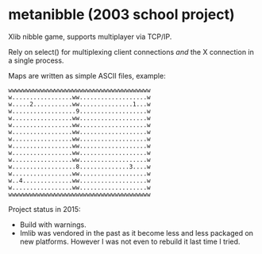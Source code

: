 metanibble (2003 school project)
================================

  Xlib nibble game, supports multiplayer via TCP/IP.

  Rely on select() for multiplexing client connections *and* the X
connection in a single process.

  Maps are written as simple ASCII files, example:

    wwwwwwwwwwwwwwwwwwwwwwwwwwwwwwwwwwwwwwww
    w.................ww...................w
    w.....2...........ww...............1...w
    w..................9...................w
    w.................ww...................w
    w.................ww...................w
    w.................ww...................w
    w.................ww...................w
    w.................ww...................w
    w.................ww...................w
    w.................ww...................w
    w..................8..............3....w
    w.................ww...................w
    w..4..............ww...................w
    w.................ww...................w
    wwwwwwwwwwwwwwwwwwwwwwwwwwwwwwwwwwwwwwww


Project status in 2015:

* Build with warnings.
* Imlib was vendored in the past as it become less and less packaged
  on new platforms. However I was not even to rebuild it last time I
  tried.
